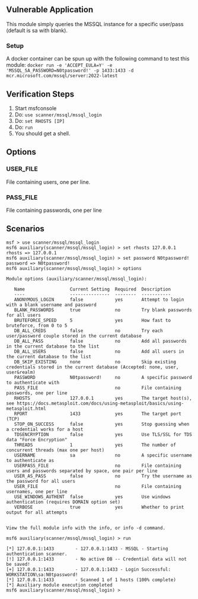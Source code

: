 ## Vulnerable Application

This module simply queries the MSSQL instance for a specific user/pass (default is sa with blank).

### Setup
A docker container can be spun up with the following command to test this module:
`docker run -e 'ACCEPT_EULA=Y' -e 'MSSQL_SA_PASSWORD=N0tpassword!' -p 1433:1433 -d mcr.microsoft.com/mssql/server:2022-latest`

## Verification Steps
1. Start msfconsole
2. Do: `use scanner/mssql/mssql_login`
3. Do: `set RHOSTS [IP]`
4. Do: `run`
5. You should get a shell.

## Options

### USER_FILE

File containing users, one per line.

### PASS_FILE

File containing passwords, one per line

## Scenarios
```
msf > use scanner/mssql/mssql_login
msf6 auxiliary(scanner/mssql/mssql_login) > set rhosts 127.0.0.1
rhosts => 127.0.0.1
msf6 auxiliary(scanner/mssql/mssql_login) > set password N0tpassword!
password => N0tpassword!
msf6 auxiliary(scanner/mssql/mssql_login) > options

Module options (auxiliary/scanner/mssql/mssql_login):

   Name                 Current Setting  Required  Description
   ----                 ---------------  --------  -----------
   ANONYMOUS_LOGIN      false            yes       Attempt to login with a blank username and password
   BLANK_PASSWORDS      true             no        Try blank passwords for all users
   BRUTEFORCE_SPEED     5                yes       How fast to bruteforce, from 0 to 5
   DB_ALL_CREDS         false            no        Try each user/password couple stored in the current database
   DB_ALL_PASS          false            no        Add all passwords in the current database to the list
   DB_ALL_USERS         false            no        Add all users in the current database to the list
   DB_SKIP_EXISTING     none             no        Skip existing credentials stored in the current database (Accepted: none, user, user&realm)
   PASSWORD             N0tpassword!     no        A specific password to authenticate with
   PASS_FILE                             no        File containing passwords, one per line
   RHOSTS               127.0.0.1        yes       The target host(s), see https://docs.metasploit.com/docs/using-metasploit/basics/using-metasploit.html
   RPORT                1433             yes       The target port (TCP)
   STOP_ON_SUCCESS      false            yes       Stop guessing when a credential works for a host
   TDSENCRYPTION        false            yes       Use TLS/SSL for TDS data "Force Encryption"
   THREADS              1                yes       The number of concurrent threads (max one per host)
   USERNAME             sa               no        A specific username to authenticate as
   USERPASS_FILE                         no        File containing users and passwords separated by space, one pair per line
   USER_AS_PASS         false            no        Try the username as the password for all users
   USER_FILE                             no        File containing usernames, one per line
   USE_WINDOWS_AUTHENT  false            yes       Use windows authentication (requires DOMAIN option set)
   VERBOSE              true             yes       Whether to print output for all attempts


View the full module info with the info, or info -d command.

msf6 auxiliary(scanner/mssql/mssql_login) > run

[*] 127.0.0.1:1433        - 127.0.0.1:1433 - MSSQL - Starting authentication scanner.
[!] 127.0.0.1:1433        - No active DB -- Credential data will not be saved!
[+] 127.0.0.1:1433        - 127.0.0.1:1433 - Login Successful: WORKSTATION\sa:N0tpassword!
[*] 127.0.0.1:1433        - Scanned 1 of 1 hosts (100% complete)
[*] Auxiliary module execution completed
msf6 auxiliary(scanner/mssql/mssql_login) >
```
